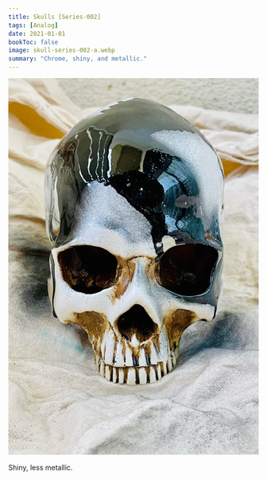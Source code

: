 ```yaml
---
title: Skulls [Series-002]
tags: [Analog]
date: 2021-01-01
bookToc: false
image: skull-series-002-a.webp
summary: "Chrome, shiny, and metallic."
---
```


![](skull-series-002-b.webp)

Shiny, less metallic.